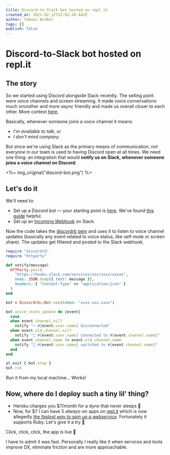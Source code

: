 ```yaml
---
title: Discord-to-Slack bot hosted on repl.it 
created_at: 2021-02-12T12:02:20.443Z
author: Tomasz Wróbel
tags: []
publish: false
---
```


# Discord-to-Slack bot hosted on repl.it

## The story

So we started using Discord alongside Slack recently. The selling point were voice channels and screen streaming. It made voice conversations much smoother and  more _async_ friendly and made us overall closer to each other. More context [here](https://twitter.com/tomasz_wro/status/1355222703221968900).

Basically, whenever someone joins a voice channel it means:

* _I'm available to talk_, or
* _I don't mind company_.

But since we're using Slack as the primary means of communication, not everyone in our team is used to having Discord open at all times. We need one thing: an integration that would **notify us on Slack, whenever someone joins a voice channel on Discord**:

<%= img_original("discord-bot.png") %>

## Let's do it

We'll need to:

* Set up a Discord bot — your starting point is [here](https://discord.com/developers/applications). We've found [this guide](https://discordpy.readthedocs.io/en/latest/discord.html) helpful.
* Set up an [Incoming Webhook](https://slack.com/apps/A0F7XDUAZ-incoming-webhooks) on Slack.

Now the code takes the [discordrb gem](https://github.com/shardlab/discordrb) and uses it to listen to voice channel updates (basically any event related to voice status, like self-mute or screen share). The updates get filtered and posted to the Slack webhook.

```ruby
require "discordrb"
require "httparty"

def notify(message)
  HTTParty.post(
    "https://hooks.slack.com/services/xxx/xxxx/xxxxx",
    body: JSON.dump({ text: message }),
    headers: { "Content-Type" => "application/json" }
  )
end

bot = Discordrb::Bot.new(token: "xxxx.xxx.xxxx")

bot.voice_state_update do |event|
  case 
  when event.channel.nil?
    notify "✂️ #{event.user.name} disconnected"
  when event.old_channel.nil?
    notify "👋 #{event.user.name} connected to #{event.channel.name}"
  when event.channel.name != event.old_channel.name
    notify "🔀 #{event.user.name} switched to #{event.channel.name}"
  end
end

at_exit { bot.stop }
bot.run
```

Run it from my local machine... Works!

## Now, where do I deploy such a tiny lil' thing?

* Heroku charges you $7/month for a dyno that never sleeps 🤔
* Now, for $7 I can have 5 _always-on_ apps on [repl.it](https://repl.it) which is now allegedly [_the fastest way to spin up a webservice_](https://twitter.com/paulg/status/1359588595561082883). Fortunately it supports Ruby. Let's give it a try 🚀

Click, click, click, the app is live 🎉

I have to admit it was fast. Personally I really like it when services and tools improve DX, eliminate friction and are more approachable. 




